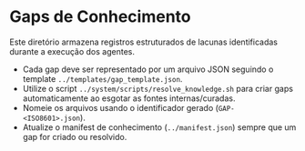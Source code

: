 # Gaps de Conhecimento

Este diretório armazena registros estruturados de lacunas identificadas durante a execução dos agentes.

- Cada gap deve ser representado por um arquivo JSON seguindo o template `../templates/gap_template.json`.
- Utilize o script `../system/scripts/resolve_knowledge.sh` para criar gaps automaticamente ao esgotar as fontes internas/curadas.
- Nomeie os arquivos usando o identificador gerado (`GAP-<ISO8601>.json`).
- Atualize o manifest de conhecimento (`../manifest.json`) sempre que um gap for criado ou resolvido.
